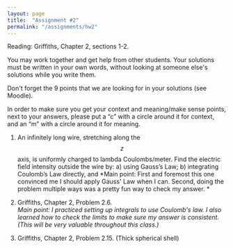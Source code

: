 ```yaml
---
layout: page
title:  "Assignment #2"
permalink: "/assignments/hw2"
---
```


Reading: Griffiths, Chapter 2, sections 1-2.


You may work together and get help from other students. Your solutions must be written in your own words, without looking at someone else's solutions while
you write them.

Don't forget the 9 points that we are looking for in your solutions (see Moodle).

In order to make sure you get your context and meaning/make sense points,
next to your answers, please put a “c” with a circle around it for context,
and an “m” with a circle around it for meaning.

1. An infinitely long wire, stretching along the $$z$$ axis, is uniformly charged to lambda 
Coulombs/meter. Find the electric field intensity outside the wire by: 
    a) using Gauss’s Law;
    b) integrating Coulomb’s Law directly, and 
*Main point: First and foremost this one convinced me I should 
apply Gauss' Law when I can. Second, doing the problem multiple
ways was a pretty fun way to check my answer. * 

2. Griffiths, Chapter 2, Problem 2.6. <br>
*Main point: I practiced setting up integrals to use Coulomb's
law.  I also learned how to check the limits to make sure my
answer is consistent. (This will be very valuable throughout
this class.)*

3. Griffiths, Chapter 2, Problem 2.15. (Thick spherical shell)


